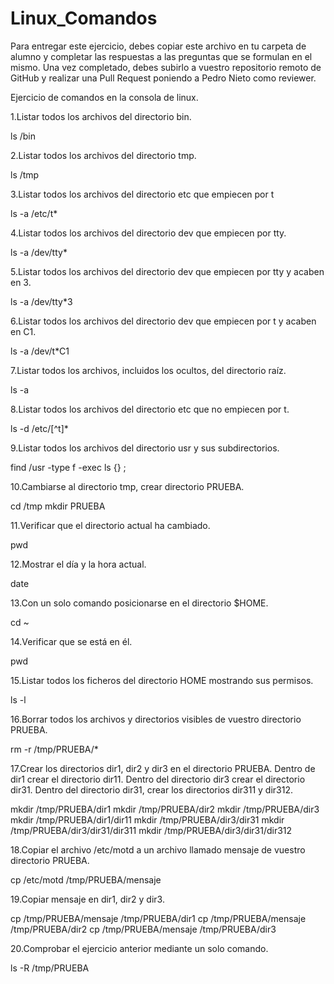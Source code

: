 # Linux_Comandos

Para entregar este ejercicio, debes copiar este archivo en tu carpeta de alumno y completar las respuestas a las preguntas que se formulan en el mismo.
Una vez completado, debes subirlo a vuestro repositorio remoto de GitHub y realizar una Pull Request poniendo a Pedro Nieto como reviewer.


Ejercicio de comandos en la consola de linux.

  1.Listar todos los archivos del directorio bin.
    
  ls /bin  
    
  2.Listar todos los archivos del directorio tmp.
   
  ls /tmp  
    
  3.Listar todos los archivos del directorio etc que empiecen por t 
    
  ls -a /etc/t*  
  
  4.Listar todos los archivos del directorio dev que empiecen por tty.
    
  ls -a /dev/tty*  
    
  5.Listar todos los archivos del directorio dev que empiecen por tty y acaben en 3.
    
  ls -a /dev/tty*3    
    
  6.Listar todos los archivos del directorio dev que empiecen por t y acaben en C1.
    
  ls -a /dev/t*C1  

  7.Listar todos los archivos, incluidos los ocultos, del directorio raíz.
    
  ls -a
    
  8.Listar todos los archivos del directorio etc que no empiecen por t.
    
  ls -d /etc/[^t]*

  9.Listar todos los archivos del directorio usr y sus subdirectorios.
    
  find /usr -type f -exec ls {} \; 

  10.Cambiarse al directorio tmp, crear directorio PRUEBA.
    
  cd /tmp
  mkdir PRUEBA  

  11.Verificar que el directorio actual ha cambiado.
    
  pwd  

  12.Mostrar el día y la hora actual.
    
  date  

  13.Con un solo comando posicionarse en el directorio $HOME.
    
  cd ~ 
 
  14.Verificar que se está en él.
    
  pwd  

  15.Listar todos los ficheros del directorio HOME mostrando sus permisos.
    
  ls -l  

  16.Borrar todos los archivos y directorios visibles de vuestro directorio PRUEBA.
    
  rm -r /tmp/PRUEBA/*  

  17.Crear los directorios dir1, dir2 y dir3 en el directorio PRUEBA. Dentro de dir1 crear el directorio dir11. Dentro del directorio 
  dir3 crear el directorio dir31. Dentro del directorio dir31, crear los directorios dir311 y dir312.
    
  mkdir /tmp/PRUEBA/dir1
  mkdir /tmp/PRUEBA/dir2
  mkdir /tmp/PRUEBA/dir3
  mkdir /tmp/PRUEBA/dir1/dir11
  mkdir /tmp/PRUEBA/dir3/dir31
  mkdir /tmp/PRUEBA/dir3/dir31/dir311
  mkdir /tmp/PRUEBA/dir3/dir31/dir312 
    
  18.Copiar el archivo /etc/motd a un archivo llamado mensaje de vuestro directorio PRUEBA.
    
  cp /etc/motd /tmp/PRUEBA/mensaje  

  19.Copiar mensaje en dir1, dir2 y dir3.
    
  cp /tmp/PRUEBA/mensaje /tmp/PRUEBA/dir1
  cp /tmp/PRUEBA/mensaje /tmp/PRUEBA/dir2
  cp /tmp/PRUEBA/mensaje /tmp/PRUEBA/dir3
    
  20.Comprobar el ejercicio anterior mediante un solo comando.
    
  ls -R /tmp/PRUEBA
    
   
